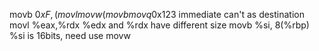 movb $0xF, (%ebx)          x86-64 can't use (%edx),need use (%rdx)
movl %rax, (%rsp)          %rax need use movq
movw (%rax),4(%rsp)        can't move memory to memory
movb %al,%sl               not have sl register
movq %rax,$0x123           immediate can't as destination
movl %eax,%rdx             %edx and %rdx have different size
movb %si, 8(%rbp)          %si is 16bits, need use movw
